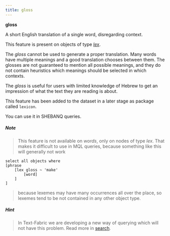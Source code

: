 ```yaml
---
title: gloss
---
```


**gloss**

A short English translation of a single word, disregarding context.

This feature is present on objects of type [*lex*](otype).

The *gloss* cannot be used to generate a proper translation.
Many words have multiple meanings and a good translation chooses between them.
The glosses are not guaranteed to mention all possible meanings, and they 
do not contain heuristics which meanings should be selected in which contexts.

The *gloss* is useful for users with limited knowledge of Hebrew to get an impression
of what the text they are reading is about.

This feature has been added to the dataset in a later stage as package called `lexicon`.

You can use it in SHEBANQ queries.

##### Note
> This feature is not available on *words*, only on nodes of type *lex*.
That makes it difficult to use in MQL queries, because something like this will generally not work

```
select all objects where
[phrase
    [lex gloss ~ 'make'
        [word]
    ]
]
```

> because lexemes may have many occurrences all over the place,
so lexemes tend to be not contained in any other object type.

##### Hint
> In Text-Fabric we are developing a new way of querying which will not have this problem.
Read more in
[search]({{repoBase}}/tutorial/search.ipynb).

